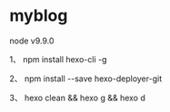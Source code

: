 # myblog

node v9.9.0


1、 npm install hexo-cli -g

2、 npm install --save hexo-deployer-git

3、 hexo clean && hexo g && hexo d